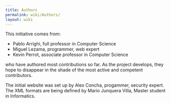 ```yaml
---
title: Authors
permalink: wiki/Authors/
layout: wiki
---
```


This initiative comes from:

-   Pablo Arrighi, full professor in Computer Science
-   Miguel Lezama, programmer, web expert
-   Kevin Perrot, associate professor in Computer Science

who have authored most contributions so far. As the project develops,
they hope to disappear in the shade of the most active and competent
contributors.

The initial website was set up by Alex Concha, progammer, security
expert. The XML formats are being defined by Mario Junquera Villa,
Master student in Informatics.
